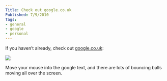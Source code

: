 ```yaml
---
Title: Check out google.co.uk
Published: 7/9/2010
Tags:
- general
- google
- personal
---
```


If you haven’t already, check out [google.co.uk](http://www.google.co.uk/):

![](https://gep13wpstorage.blob.core.windows.net/gep13/2010/9/7/f89e1f48-cabb-4500-8ef6-57db314e8a21.png)

Move your mouse into the google text, and there are lots of bouncing balls moving all over the screen.
